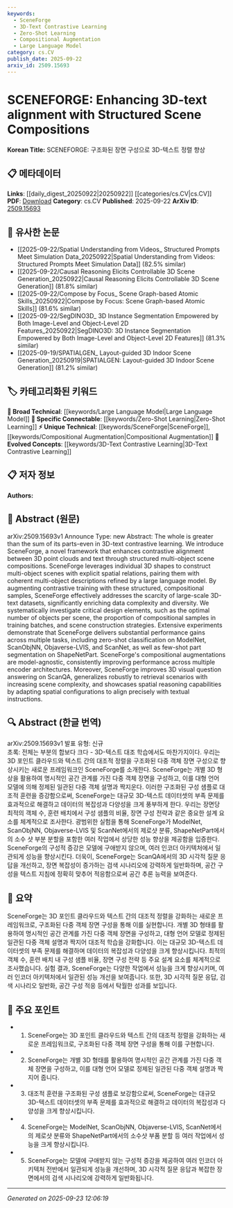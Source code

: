 ```yaml
---
keywords:
  - SceneForge
  - 3D-Text Contrastive Learning
  - Zero-Shot Learning
  - Compositional Augmentation
  - Large Language Model
category: cs.CV
publish_date: 2025-09-22
arxiv_id: 2509.15693
---
```


<!-- KEYWORD_LINKING_METADATA:
{
  "processed_timestamp": "2025-09-23T12:06:19.675537",
  "vocabulary_version": "1.0",
  "selected_keywords": [
    "SceneForge",
    "3D-Text Contrastive Learning",
    "Zero-Shot Learning",
    "Compositional Augmentation",
    "Large Language Model"
  ],
  "rejected_keywords": [],
  "similarity_scores": {
    "SceneForge": 0.8,
    "3D-Text Contrastive Learning": 0.82,
    "Zero-Shot Learning": 0.85,
    "Compositional Augmentation": 0.79,
    "Large Language Model": 0.75
  },
  "extraction_method": "AI_prompt_based",
  "budget_applied": true,
  "candidates_json": {
    "candidates": [
      {
        "surface": "SceneForge",
        "canonical": "SceneForge",
        "aliases": [],
        "category": "unique_technical",
        "rationale": "SceneForge is a novel framework specific to this paper, providing a unique approach to 3D-text alignment.",
        "novelty_score": 0.85,
        "connectivity_score": 0.65,
        "specificity_score": 0.9,
        "link_intent_score": 0.8
      },
      {
        "surface": "3D-text contrastive learning",
        "canonical": "3D-Text Contrastive Learning",
        "aliases": [
          "3D-text alignment"
        ],
        "category": "evolved_concepts",
        "rationale": "This concept is central to the paper's methodology, linking 3D data with textual descriptions.",
        "novelty_score": 0.7,
        "connectivity_score": 0.78,
        "specificity_score": 0.85,
        "link_intent_score": 0.82
      },
      {
        "surface": "Zero-shot classification",
        "canonical": "Zero-Shot Learning",
        "aliases": [
          "Zero-shot task"
        ],
        "category": "specific_connectable",
        "rationale": "Zero-shot learning is a key task evaluated in the paper, relevant to the broader field of machine learning.",
        "novelty_score": 0.45,
        "connectivity_score": 0.88,
        "specificity_score": 0.8,
        "link_intent_score": 0.85
      },
      {
        "surface": "Compositional augmentations",
        "canonical": "Compositional Augmentation",
        "aliases": [],
        "category": "unique_technical",
        "rationale": "This technique is a unique contribution of the paper, enhancing data diversity and complexity.",
        "novelty_score": 0.78,
        "connectivity_score": 0.7,
        "specificity_score": 0.88,
        "link_intent_score": 0.79
      },
      {
        "surface": "Large language model",
        "canonical": "Large Language Model",
        "aliases": [
          "LLM"
        ],
        "category": "broad_technical",
        "rationale": "Large language models are integral to generating coherent multi-object descriptions in the framework.",
        "novelty_score": 0.3,
        "connectivity_score": 0.9,
        "specificity_score": 0.6,
        "link_intent_score": 0.75
      }
    ],
    "ban_list_suggestions": [
      "method",
      "experiment",
      "performance"
    ]
  },
  "decisions": [
    {
      "candidate_surface": "SceneForge",
      "resolved_canonical": "SceneForge",
      "decision": "linked",
      "scores": {
        "novelty": 0.85,
        "connectivity": 0.65,
        "specificity": 0.9,
        "link_intent": 0.8
      }
    },
    {
      "candidate_surface": "3D-text contrastive learning",
      "resolved_canonical": "3D-Text Contrastive Learning",
      "decision": "linked",
      "scores": {
        "novelty": 0.7,
        "connectivity": 0.78,
        "specificity": 0.85,
        "link_intent": 0.82
      }
    },
    {
      "candidate_surface": "Zero-shot classification",
      "resolved_canonical": "Zero-Shot Learning",
      "decision": "linked",
      "scores": {
        "novelty": 0.45,
        "connectivity": 0.88,
        "specificity": 0.8,
        "link_intent": 0.85
      }
    },
    {
      "candidate_surface": "Compositional augmentations",
      "resolved_canonical": "Compositional Augmentation",
      "decision": "linked",
      "scores": {
        "novelty": 0.78,
        "connectivity": 0.7,
        "specificity": 0.88,
        "link_intent": 0.79
      }
    },
    {
      "candidate_surface": "Large language model",
      "resolved_canonical": "Large Language Model",
      "decision": "linked",
      "scores": {
        "novelty": 0.3,
        "connectivity": 0.9,
        "specificity": 0.6,
        "link_intent": 0.75
      }
    }
  ]
}
-->

# SCENEFORGE: Enhancing 3D-text alignment with Structured Scene Compositions

**Korean Title:** SCENEFORGE: 구조화된 장면 구성으로 3D-텍스트 정렬 향상

## 📋 메타데이터

**Links**: [[daily_digest_20250922|20250922]] [[categories/cs.CV|cs.CV]]
**PDF**: [Download](https://arxiv.org/pdf/2509.15693.pdf)
**Category**: cs.CV
**Published**: 2025-09-22
**ArXiv ID**: [2509.15693](https://arxiv.org/abs/2509.15693)

## 🔗 유사한 논문
- [[2025-09-22/Spatial Understanding from Videos_ Structured Prompts Meet Simulation Data_20250922|Spatial Understanding from Videos: Structured Prompts Meet Simulation Data]] (82.5% similar)
- [[2025-09-22/Causal Reasoning Elicits Controllable 3D Scene Generation_20250922|Causal Reasoning Elicits Controllable 3D Scene Generation]] (81.8% similar)
- [[2025-09-22/Compose by Focus_ Scene Graph-based Atomic Skills_20250922|Compose by Focus: Scene Graph-based Atomic Skills]] (81.6% similar)
- [[2025-09-22/SegDINO3D_ 3D Instance Segmentation Empowered by Both Image-Level and Object-Level 2D Features_20250922|SegDINO3D: 3D Instance Segmentation Empowered by Both Image-Level and Object-Level 2D Features]] (81.3% similar)
- [[2025-09-19/SPATIALGEN_ Layout-guided 3D Indoor Scene Generation_20250919|SPATIALGEN: Layout-guided 3D Indoor Scene Generation]] (81.2% similar)

## 🏷️ 카테고리화된 키워드
**🧠 Broad Technical**: [[keywords/Large Language Model|Large Language Model]]
**🔗 Specific Connectable**: [[keywords/Zero-Shot Learning|Zero-Shot Learning]]
**⚡ Unique Technical**: [[keywords/SceneForge|SceneForge]], [[keywords/Compositional Augmentation|Compositional Augmentation]]
**🚀 Evolved Concepts**: [[keywords/3D-Text Contrastive Learning|3D-Text Contrastive Learning]]

## 📋 저자 정보

**Authors:** 

## 📄 Abstract (원문)

arXiv:2509.15693v1 Announce Type: new 
Abstract: The whole is greater than the sum of its parts-even in 3D-text contrastive learning. We introduce SceneForge, a novel framework that enhances contrastive alignment between 3D point clouds and text through structured multi-object scene compositions. SceneForge leverages individual 3D shapes to construct multi-object scenes with explicit spatial relations, pairing them with coherent multi-object descriptions refined by a large language model. By augmenting contrastive training with these structured, compositional samples, SceneForge effectively addresses the scarcity of large-scale 3D-text datasets, significantly enriching data complexity and diversity. We systematically investigate critical design elements, such as the optimal number of objects per scene, the proportion of compositional samples in training batches, and scene construction strategies. Extensive experiments demonstrate that SceneForge delivers substantial performance gains across multiple tasks, including zero-shot classification on ModelNet, ScanObjNN, Objaverse-LVIS, and ScanNet, as well as few-shot part segmentation on ShapeNetPart. SceneForge's compositional augmentations are model-agnostic, consistently improving performance across multiple encoder architectures. Moreover, SceneForge improves 3D visual question answering on ScanQA, generalizes robustly to retrieval scenarios with increasing scene complexity, and showcases spatial reasoning capabilities by adapting spatial configurations to align precisely with textual instructions.

## 🔍 Abstract (한글 번역)

arXiv:2509.15693v1 발표 유형: 신규  
초록: 전체는 부분의 합보다 크다 - 3D-텍스트 대조 학습에서도 마찬가지이다. 우리는 3D 포인트 클라우드와 텍스트 간의 대조적 정렬을 구조화된 다중 객체 장면 구성으로 향상시키는 새로운 프레임워크인 SceneForge를 소개한다. SceneForge는 개별 3D 형상을 활용하여 명시적인 공간 관계를 가진 다중 객체 장면을 구성하고, 이를 대형 언어 모델에 의해 정제된 일관된 다중 객체 설명과 짝지운다. 이러한 구조화된 구성 샘플로 대조적 훈련을 증강함으로써, SceneForge는 대규모 3D-텍스트 데이터셋의 부족 문제를 효과적으로 해결하고 데이터의 복잡성과 다양성을 크게 풍부하게 한다. 우리는 장면당 최적의 객체 수, 훈련 배치에서 구성 샘플의 비율, 장면 구성 전략과 같은 중요한 설계 요소를 체계적으로 조사한다. 광범위한 실험을 통해 SceneForge가 ModelNet, ScanObjNN, Objaverse-LVIS 및 ScanNet에서의 제로샷 분류, ShapeNetPart에서의 소수 샷 부분 분할을 포함한 여러 작업에서 상당한 성능 향상을 제공함을 입증한다. SceneForge의 구성적 증강은 모델에 구애받지 않으며, 여러 인코더 아키텍처에서 일관되게 성능을 향상시킨다. 더욱이, SceneForge는 ScanQA에서의 3D 시각적 질문 응답을 개선하고, 장면 복잡성이 증가하는 검색 시나리오에 강력하게 일반화하며, 공간 구성을 텍스트 지침에 정확히 맞추어 적응함으로써 공간 추론 능력을 보여준다.

## 📝 요약

SceneForge는 3D 포인트 클라우드와 텍스트 간의 대조적 정렬을 강화하는 새로운 프레임워크로, 구조화된 다중 객체 장면 구성을 통해 이를 실현합니다. 개별 3D 형태를 활용하여 명시적인 공간 관계를 가진 다중 객체 장면을 구성하고, 대형 언어 모델로 정제된 일관된 다중 객체 설명과 짝지어 대조적 학습을 강화합니다. 이는 대규모 3D-텍스트 데이터셋의 부족 문제를 해결하며 데이터의 복잡성과 다양성을 크게 향상시킵니다. 최적의 객체 수, 훈련 배치 내 구성 샘플 비율, 장면 구성 전략 등 주요 설계 요소를 체계적으로 조사했습니다. 실험 결과, SceneForge는 다양한 작업에서 성능을 크게 향상시키며, 여러 인코더 아키텍처에서 일관된 성능 개선을 보여줍니다. 또한, 3D 시각적 질문 응답, 검색 시나리오 일반화, 공간 구성 적응 등에서 탁월한 성과를 보입니다.

## 🎯 주요 포인트

- 1. SceneForge는 3D 포인트 클라우드와 텍스트 간의 대조적 정렬을 강화하는 새로운 프레임워크로, 구조화된 다중 객체 장면 구성을 통해 이를 구현합니다.
- 2. SceneForge는 개별 3D 형태를 활용하여 명시적인 공간 관계를 가진 다중 객체 장면을 구성하고, 이를 대형 언어 모델로 정제된 일관된 다중 객체 설명과 짝지어 줍니다.
- 3. 대조적 훈련을 구조화된 구성 샘플로 보강함으로써, SceneForge는 대규모 3D-텍스트 데이터셋의 부족 문제를 효과적으로 해결하고 데이터의 복잡성과 다양성을 크게 향상시킵니다.
- 4. SceneForge는 ModelNet, ScanObjNN, Objaverse-LVIS, ScanNet에서의 제로샷 분류와 ShapeNetPart에서의 소수샷 부품 분할 등 여러 작업에서 성능을 크게 향상시킵니다.
- 5. SceneForge는 모델에 구애받지 않는 구성적 증강을 제공하여 여러 인코더 아키텍처 전반에서 일관되게 성능을 개선하며, 3D 시각적 질문 응답과 복잡한 장면에서의 검색 시나리오에 강력하게 일반화됩니다.


---

*Generated on 2025-09-23 12:06:19*
